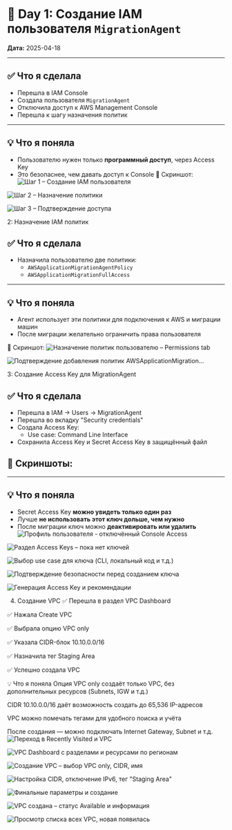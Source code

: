 # 📘 Day 1: Создание IAM пользователя `MigrationAgent`

**Дата:** 2025-04-18

---

## ✅ Что я сделала

- Перешла в IAM Console
- Создала пользователя `MigrationAgent`
- Отключила доступ к AWS Management Console
- Перешла к шагу назначения политик

---

## 💡 Что я поняла

- Пользователю нужен только **программный доступ**, через Access Key
- Это безопаснее, чем давать доступ к Console
📸 Скриншот: 
![Шаг 1 – Создание IAM пользователя](screenshots/1.png)

![Шаг 2 – Назначение политики](screenshots/2.png)

![Шаг 3 – Подтверждение доступа](screenshots/3.png)


2: Назначение IAM политик
## ✅ Что я сделала

- Назначила пользователю две политики:
  - `AWSApplicationMigrationAgentPolicy`
  - `AWSApplicationMigrationFullAccess`


---

## 💡 Что я поняла

- Агент использует эти политики для подключения к AWS и миграции машин
- После миграции желательно ограничить права пользователя

📸 Скриншот: 
![Назначение политик пользователю – Permissions tab](screenshots/3a.png)

![Подтверждение добавления политик AWSApplicationMigration...](screenshots/7.png)


3: Создание Access Key для MigrationAgent

## ✅ Что я сделала

- Перешла в IAM → Users → MigrationAgent
- Перешла во вкладку "Security credentials"
- Создала Access Key:
  - Use case: Command Line Interface
- Сохранила Access Key и Secret Access Key в защищённый файл

📸 Скриншоты:
- 

---

## 💡 Что я поняла

- Secret Access Key **можно увидеть только один раз**
- Лучше **не использовать этот ключ дольше, чем нужно**
- После миграции ключ можно **деактивировать или удалить**
![Профиль пользователя - отключённый Console Access](screenshots/9.png)

![Раздел Access Keys – пока нет ключей](screenshots/10.png)

![Выбор use case для ключа (CLI, локальный код и т.д.)](screenshots/11.png)

![Подтверждение безопасности перед созданием ключа](screenshots/12.png)

![Генерация Access Key и рекомендации](screenshots/13.png)


4. Создание VPC
✅ Перешла в раздел VPC Dashboard

✅ Нажала Create VPC

✅ Выбрала опцию VPC only

✅ Указала CIDR-блок 10.10.0.0/16

✅ Назначила тег Staging Area

✅ Успешно создала VPC

💡 Что я поняла
Опция VPC only создаёт только VPC, без дополнительных ресурсов (Subnets, IGW и т.д.)

CIDR 10.10.0.0/16 даёт возможность создать до 65,536 IP-адресов

VPC можно помечать тегами для удобного поиска и учёта

После создания — можно подключать Internet Gateway, Subnet и т.д.
![Переход в Recently Visited и VPC](screenshots/16.png)

![VPC Dashboard с разделами и ресурсами по регионам](screenshots/17.png)

![Создание VPC – выбор VPC only, CIDR, имя](screenshots/18.png)

![Настройка CIDR, отключение IPv6, тег "Staging Area"](screenshots/19.png)

![Финальные параметры и создание](screenshots/20.png)

![VPC создана – статус Available и информация](screenshots/21.png)

![Просмотр списка всех VPC, новая появилась](screenshots/22.png)
